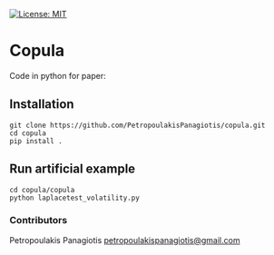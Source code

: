 [![License: MIT](https://img.shields.io/badge/License-MIT-yellow.svg)](https://opensource.org/licenses/MIT)
# Copula
Code in python for paper: 

## Installation
```
git clone https://github.com/PetropoulakisPanagiotis/copula.git
cd copula
pip install .
```

## Run artificial example 
```
cd copula/copula
python laplacetest_volatility.py
```

### Contributors 
Petropoulakis Panagiotis petropoulakispanagiotis@gmail.com
